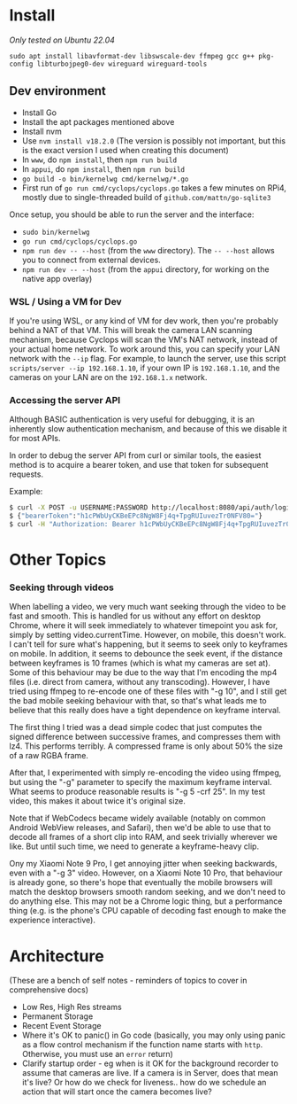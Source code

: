 # Install

_Only tested on Ubuntu 22.04_

    sudo apt install libavformat-dev libswscale-dev ffmpeg gcc g++ pkg-config libturbojpeg0-dev wireguard wireguard-tools

## Dev environment

-   Install Go
-   Install the apt packages mentioned above
-   Install nvm
-   Use `nvm install v18.2.0` (The version is possibly not important, but this
    is the exact version I used when creating this document)
-   In `www`, do `npm install`, then `npm run build`
-   In `appui`, do `npm install`, then `npm run build`
-   `go build -o bin/kernelwg cmd/kernelwg/*.go`
-   First run of `go run cmd/cyclops/cyclops.go` takes a few minutes on RPi4,
    mostly due to single-threaded build of `github.com/mattn/go-sqlite3`

Once setup, you should be able to run the server and the interface:

-   `sudo bin/kernelwg`
-   `go run cmd/cyclops/cyclops.go`
-   `npm run dev -- --host` (from the `www` directory). The `-- --host` allows
    you to connect from external devices.
-   `npm run dev -- --host` (from the `appui` directory, for working on the
    native app overlay)

### WSL / Using a VM for Dev

If you're using WSL, or any kind of VM for dev work, then you're probably behind
a NAT of that VM. This will break the camera LAN scanning mechanism, because
Cyclops will scan the VM's NAT network, instead of your actual home network. To
work around this, you can specify your LAN network with the `--ip` flag. For
example, to launch the server, use this script
`scripts/server --ip 192.168.1.10`, if your own IP is `192.168.1.10`, and the
cameras on your LAN are on the `192.168.1.x` network.

### Accessing the server API

Although BASIC authentication is very useful for debugging, it is an inherently
slow authentication mechanism, and because of this we disable it for most APIs.

In order to debug the server API from curl or similar tools, the easiest method
is to acquire a bearer token, and use that token for subsequent requests.

Example:

```sh
$ curl -X POST -u USERNAME:PASSWORD http://localhost:8080/api/auth/login?loginMode=BearerToken
$ {"bearerToken":"h1cPWbUyCKBeEPc8NgW8Fj4q+TpgRUIuvezTr0NFV80="}
$ curl -H "Authorization: Bearer h1cPWbUyCKBeEPc8NgW8Fj4q+TpgRUIuvezTr0NFV80=" -o training.zip http://localhost:8080/api/train/getDataset
```

# Other Topics

### Seeking through videos

When labelling a video, we very much want seeking through the video to be fast
and smooth. This is handled for us without any effort on desktop Chrome, where
it will seek immediately to whatever timepoint you ask for, simply by setting
video.currentTime. However, on mobile, this doesn't work. I can't tell for sure
what's happening, but it seems to seek only to keyframes on mobile. In addition,
it seems to debounce the seek event, if the distance between keyframes is 10
frames (which is what my cameras are set at). Some of this behaviour may be due
to the way that I'm encoding the mp4 files (i.e. direct from camera, without any
transcoding). However, I have tried using ffmpeg to re-encode one of these files
with "-g 10", and I still get the bad mobile seeking behaviour with that, so
that's what leads me to believe that this really does have a tight dependence on
keyframe interval.

The first thing I tried was a dead simple codec that just computes the signed
difference between successive frames, and compresses them with lz4. This
performs terribly. A compressed frame is only about 50% the size of a raw RGBA
frame.

After that, I experimented with simply re-encoding the video using ffmpeg, but
using the "-g" parameter to specify the maximum keyframe interval. What seems to
produce reasonable results is "-g 5 -crf 25". In my test video, this makes it
about twice it's original size.

Note that if WebCodecs became widely available (notably on common Android
WebView releases, and Safari), then we'd be able to use that to decode all
frames of a short clip into RAM, and seek trivially wherever we like. But until
such time, we need to generate a keyframe-heavy clip.

Ony my Xiaomi Note 9 Pro, I get annoying jitter when seeking backwards, even
with a "-g 3" video. However, on a Xiaomi Note 10 Pro, that behaviour is already
gone, so there's hope that eventually the mobile browsers will match the desktop
browsers smooth random seeking, and we don't need to do anything else. This may
not be a Chrome logic thing, but a performance thing (e.g. is the phone's CPU
capable of decoding fast enough to make the experience interactive).

# Architecture

(These are a bench of self notes - reminders of topics to cover in comprehensive
docs)

-   Low Res, High Res streams
-   Permanent Storage
-   Recent Event Storage
-   Where it's OK to panic() in Go code (basically, you may only using panic as
    a flow control mechanism if the function name starts with `http`. Otherwise,
    you must use an `error` return)
-   Clarify startup order - eg when is it OK for the background recorder to
    assume that cameras are live. If a camera is in Server, does that mean it's
    live? Or how do we check for liveness.. how do we schedule an action that
    will start once the camera becomes live?
